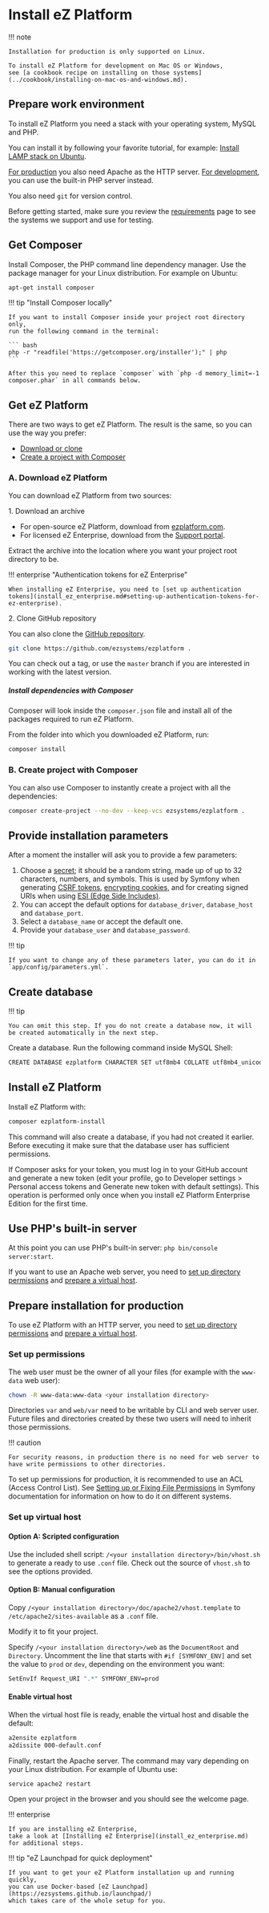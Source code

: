 # Install eZ Platform

!!! note

    Installation for production is only supported on Linux.

    To install eZ Platform for development on Mac OS or Windows,
    see [a cookbook recipe on installing on those systems](../cookbook/installing-on-mac-os-and-windows.md).

## Prepare work environment

To install eZ Platform you need a stack with your operating system, MySQL and PHP.

You can install it by following your favorite tutorial, for example: [Install LAMP stack on Ubuntu](https://www.digitalocean.com/community/tutorials/how-to-install-linux-apache-mysql-php-lamp-stack-ubuntu-18-04).

[For production](#prepare-installation-for-production) you also need Apache as the HTTP server.
[For development](#use-phps-built-in-server), you can use the built-in PHP server instead.

You also need `git` for version control.

Before getting started, make sure you review the [requirements](requirements.md) page to see the systems we support and use for testing.

## Get Composer

Install Composer, the PHP command line dependency manager.
Use the package manager for your Linux distribution. For example on Ubuntu:

``` bash
apt-get install composer
```

!!! tip "Install Composer locally"

    If you want to install Composer inside your project root directory only,
    run the following command in the terminal:

    ``` bash
    php -r "readfile('https://getcomposer.org/installer');" | php
    ```

    After this you need to replace `composer` with `php -d memory_limit=-1 composer.phar` in all commands below.

## Get eZ Platform

There are two ways to get eZ Platform. The result is the same, so you can use the way you prefer:

- [Download or clone](#a-download-ez-platform)
- [Create a project with Composer](#b-create-project-with-composer)

### A. Download eZ Platform

You can download eZ Platform from two sources:

1\. Download an archive

- For open-source eZ Platform, download from [ezplatform.com](https://ezplatform.com/#download-option).
- For licensed eZ Enterprise, download from the [Support portal](https://support.ez.no/Downloads).

Extract the archive into the location where you want your project root directory to be.

!!! enterprise "Authentication tokens for eZ Enterprise"

    When installing eZ Enterprise, you need to [set up authentication tokens](install_ez_enterprise.md#setting-up-authentication-tokens-for-ez-enterprise).

2\. Clone GitHub repository

You can also clone the [GitHub repository](https://github.com/ezsystems/ezplatform).

``` bash
git clone https://github.com/ezsystems/ezplatform .
```

You can check out a tag, or use the `master` branch if you are interested in working with the latest version.

##### Install dependencies with Composer

Composer will look inside the `composer.json` file and install all of the packages required to run eZ Platform.

From the folder into which you downloaded eZ Platform, run:

``` bash
composer install
```

### B. Create project with Composer

You can also use Composer to instantly create a project with all the dependencies:

``` bash
composer create-project --no-dev --keep-vcs ezsystems/ezplatform .
```

## Provide installation parameters

After a moment the installer will ask you to provide a few parameters:

1. Choose a [secret](http://symfony.com/doc/current/reference/configuration/framework.html#secret); it should be a random string, made up of up to 32 characters, numbers, and symbols. This is used by Symfony when generating [CSRF tokens](http://symfony.com/doc/current/book/forms.html#forms-csrf), [encrypting cookies](http://symfony.com/doc/current/cookbook/security/remember_me.html), and for creating signed URIs when using [ESI (Edge Side Includes)](http://symfony.com/doc/current/book/http_cache.html#edge-side-includes).
1. You can accept the default options for `database_driver`, `database_host` and `database_port`.
1. Select a `database_name` or accept the default one.
1. Provide your `database_user` and `database_password`.

!!! tip

    If you want to change any of these parameters later, you can do it in `app/config/parameters.yml`.

## Create database

!!! tip

    You can omit this step. If you do not create a database now, it will be created automatically in the next step.

Create a database. Run the following command inside MySQL Shell:

``` bash
CREATE DATABASE ezplatform CHARACTER SET utf8mb4 COLLATE utf8mb4_unicode_520_ci;
```

## Install eZ Platform

Install eZ Platform with:

``` bash
composer ezplatform-install
```

This command will also create a database, if you had not created it earlier.
Before executing it make sure that the database user has sufficient permissions.

If Composer asks for your token, you must log in to your GitHub account and generate a new token
(edit your profile, go to Developer settings > Personal access tokens and Generate new token with default settings).
This operation is performed only once when you install eZ Platform Enterprise Edition for the first time.

## Use PHP's built-in server

At this point you can use PHP's built-in server: `php bin/console server:start`.

If you want to use an Apache web server, you need to [set up directory permissions](#set-up-permissions) and [prepare a virtual host](#set-up-virtual-host).

## Prepare installation for production

To use eZ Platform with an HTTP server, you need to [set up directory permissions](#set-up-permissions) and [prepare a virtual host](#set-up-virtual-host).

### Set up permissions

The web user must be the owner of all your files (for example with the `www-data` web user):

``` bash
chown -R www-data:www-data <your installation directory>
```

Directories `var` and `web/var` need to be writable by CLI and web server user.
Future files and directories created by these two users will need to inherit those permissions.

!!! caution

    For security reasons, in production there is no need for web server to have write permissions to other directories.

To set up permissions for production, it is recommended to use an ACL (Access Control List).
See [Setting up or Fixing File Permissions](http://symfony.com/doc/3.4/setup/file_permissions.html) in Symfony documentation
for information on how to do it on different systems.

### Set up virtual host

#### Option A: Scripted configuration

Use the included shell script: `/<your installation directory>/bin/vhost.sh` to generate a ready to use `.conf` file.
Check out the source of `vhost.sh` to see the options provided.

#### Option B: Manual configuration

Copy `/<your installation directory>/doc/apache2/vhost.template` to `/etc/apache2/sites-available` as a `.conf` file.

Modify it to fit your project.

Specify `/<your installation directory>/web` as the `DocumentRoot` and `Directory`.
Uncomment the line that starts with `#if [SYMFONY_ENV]` and set the value to `prod` or `dev`,
depending on the environment you want:

``` bash
SetEnvIf Request_URI ".*" SYMFONY_ENV=prod
```

#### Enable virtual host

When the virtual host file is ready, enable the virtual host and disable the default:

``` bash
a2ensite ezplatform
a2dissite 000-default.conf
```

Finally, restart the Apache server. The command may vary depending on your Linux distribution. For example of Ubuntu use:

``` bash
service apache2 restart
```

Open your project in the browser and you should see the welcome page.

!!! enterprise

    If you are installing eZ Enterprise,
    take a look at [Installing eZ Enterprise](install_ez_enterprise.md) for additional steps.

!!! tip "eZ Launchpad for quick deployment"

    If you want to get your eZ Platform installation up and running quickly,
    you can use Docker-based [eZ Launchpad](https://ezsystems.github.io/launchpad/)
    which takes care of the whole setup for you.
